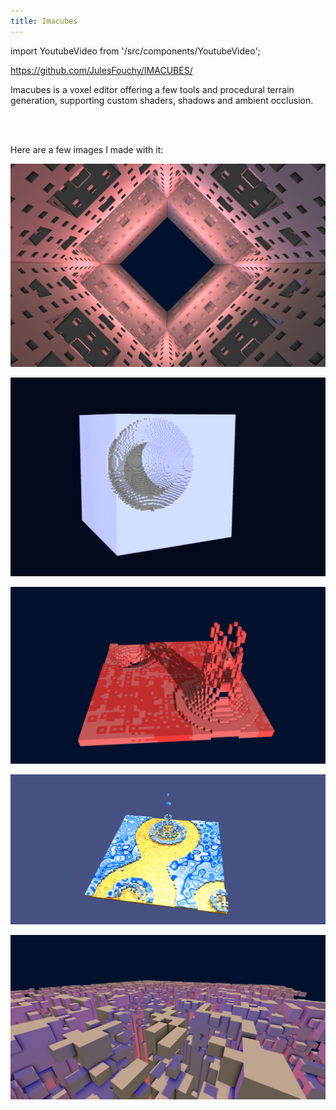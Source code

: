 ```yaml
---
title: Imacubes
---
```

import YoutubeVideo from '/src/components/YoutubeVideo';

https://github.com/JulesFouchy/IMACUBES/

Imacubes is a voxel editor offering a few tools and procedural terrain generation, supporting custom shaders, shadows and ambient occlusion.

<YoutubeVideo url="https://www.youtube.com/embed/CaTNfpQdocY"/>
<br/><br/>

Here are a few images I made with it:

![Imacubes](./images/imacubes1.png)

![Imacubes](./images/imacubes2.png)

![Imacubes](./images/imacubes3.png)

![Imacubes](./images/imacubes4.png)

![Imacubes](./images/imacubes5.png)